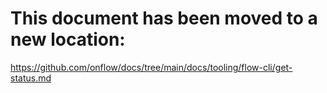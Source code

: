 # This document has been moved to a new location:

https://github.com/onflow/docs/tree/main/docs/tooling/flow-cli/get-status.md
